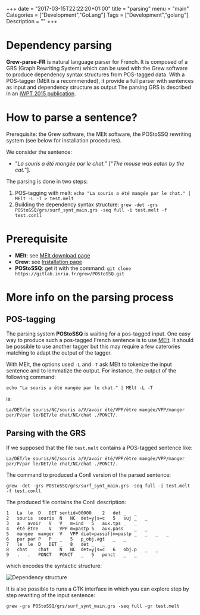 +++
date = "2017-03-15T22:22:20+01:00"
title = "parsing"
menu = "main"
Categories = ["Development","GoLang"]
Tags = ["Development","golang"]
Description = ""
+++

# Dependency parsing

**Grew-parse-FR** is natural language parser for French.
It is composed of a GRS (Graph Rewriting System) which can be used with the Grew software to produce dependency syntax structures from POS-tagged data.
With a POS-tagger (MElt is a recommended), it provide a full parser with sentences as input and dependency structure as output
The parsing GRS is described in an [IWPT 2015 publication](https://hal.inria.fr/hal-01188694).

# How to parse a sentence?
Prerequisite: the Grew software, the MElt software, the POStoSSQ rewriting system (see below for installation procedures).

We consider the sentence:

- "*La souris a été mangée par le chat.*" ["*The mouse was eaten by the cat.*"].

The parsing is done in two steps:

1. POS-tagging with melt: `echo "La souris a été mangée par le chat." | MElt -L -T > test.melt`
2. Building the dependency syntax structure: `grew -det -grs POStoSSQ/grs/surf_synt_main.grs -seq full -i test.melt -f test.conll`


# Prerequisite

 * **MElt**: see [MElt download page](https://gforge.inria.fr/frs/?group_id=481)
 * **Grew**: see [Installation page](../installation)
 * **POStoSSQ**: get it with the command: `git clone https://gitlab.inria.fr/grew/POStoSSQ.git`

# More info on the parsing process

## POS-tagging
The parsing system **POStoSSQ** is waiting for a pos-tagged input.
One easy way to produce such a pos-tagged French sentence is to use [MElt](https://gforge.inria.fr/frs/?group_id=481).
It should be possible to use another tagger but this may require a few caterories matching to adapt the output of the tagger.

With MElt, the options used `-L` and `-T` ask MElt to tokenize the input sentence and to lemmatize the output.
For instance, the output of the following command:

`echo "La souris a été mangée par le chat." | MElt -L -T`

is:

```
La/DET/le souris/NC/souris a/V/avoir été/VPP/être mangée/VPP/manger par/P/par le/DET/le chat/NC/chat ./PONCT/.
```

## Parsing with the GRS

If we supposed that the file `test.melt` contains a POS-tagged sentence like:

```
La/DET/le souris/NC/souris a/V/avoir été/VPP/être mangée/VPP/manger par/P/par le/DET/le chat/NC/chat ./PONCT/.
```

The command to produced a Conll version of the parsed sentence:

`grew -det -grs POStoSSQ/grs/surf_synt_main.grs -seq full -i test.melt -f test.conll`

The produced file contains the Conll description:
```
1	La	le	D	DET	sentid=00000	2	det	_	_
2	souris	souris	N	NC	det=y|s=c	5	suj	_	_
3	a	avoir	V	V	m=ind	5	aux.tps	_	_
4	été	être	V	VPP	m=pastp	5	aux.pass	_	_
5	mangée	manger	V	VPP	diat=passif|m=pastp	_	_	_	_
6	par	par	P	P	_	5	p_obj.agt	_	_
7	le	le	D	DET	_	8	det	_	_
8	chat	chat	N	NC	det=y|s=c	6	obj.p	_	_
9	.	.	PONCT	PONCT	_	5	ponct	_	_
```

which encodes the syntactic structure:

![Dependency structure](/img/test.surf.svg)

It is also possible to runs a GTK interface in which you can explore step by step rewriting of the input sentence:

`grew -grs POStoSSQ/grs/surf_synt_main.grs -seq full -gr test.melt`

